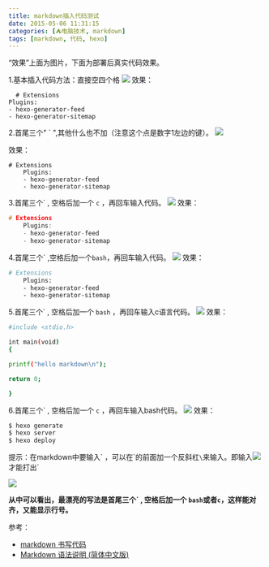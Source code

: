 ```yaml
---
title: markdown插入代码测试
date: 2015-05-06 11:31:15
categories: [⛺电脑技术, markdown]
tags: [markdown, 代码, hexo]
---
```


“效果”上面为图片，下面为部署后真实代码效果。

1.基本插入代码方法：直接空四个格
![][1]
效果：

      # Extensions
    Plugins:
    - hexo-generator-feed
    - hexo-generator-sitemap
    
<!--more-->
2.首尾三个" ` ",其他什么也不加（注意这个点是数字1左边的键）。
![][2]

效果：

```
# Extensions
    Plugins:
    - hexo-generator-feed
    - hexo-generator-sitemap
```

3.首尾三个\` , 空格后加一个 `c` ，再回车输入代码。
![][3]
效果：

``` c
# Extensions
    Plugins:
    - hexo-generator-feed
    - hexo-generator-sitemap
```

4.首尾三个\` ,空格后加一个`bash`，再回车输入代码。
![][4]
效果：

``` bash
# Extensions
    Plugins:
    - hexo-generator-feed
    - hexo-generator-sitemap
```

5.首尾三个\` , 空格后加一个 `bash` ，再回车输入c语言代码。
![][5]
效果：

``` bash
#include <stdio.h>

int main(void)
{

printf("hello markdown\n");

return 0;

}
```
6.首尾三个\` , 空格后加一个 `c` ，再回车输入bash代码。
![][6]
效果：

``` c
$ hexo generate
$ hexo server
$ hexo deploy
```

提示：在markdown中要输入\` ，可以在\`的前面加一个反斜杠`\`来输入。即输入![][7]才能打出\`

![][8]

**从中可以看出，最漂亮的写法是首尾三个\` , 空格后加一个 `bash`或者`c`，这样能对齐，又能显示行号。**

参考：

 - [markdown 书写代码][9]
 - [Markdown 语法说明 (简体中文版)][10]


  [1]: http://7xivmb.com1.z0.glb.clouddn.com/%E5%9F%BA%E6%9C%AC%E5%86%99%E6%B3%95%E7%A9%BA%E5%9B%9B%E6%A0%BC-markdown%E6%8F%92%E5%85%A5%E4%BB%A3%E7%A0%81%E6%B5%8B%E8%AF%95.PNG
  [2]: http://7xivmb.com1.z0.glb.clouddn.com/%E5%8F%AA%E6%9C%89%E4%B8%89%E7%82%B9-markdown%E6%8F%92%E5%85%A5%E4%BB%A3%E7%A0%81%E6%B5%8B%E8%AF%95.PNG
  [3]: http://7xivmb.com1.z0.glb.clouddn.com/%E4%B8%89%E7%82%B9%E5%8A%A0c-markdown%E6%8F%92%E5%85%A5%E4%BB%A3%E7%A0%81%E6%B5%8B%E8%AF%95.PNG
  [4]: http://7xivmb.com1.z0.glb.clouddn.com/%E4%B8%89%E7%82%B9%E5%8A%A0bash-markdown%E6%8F%92%E5%85%A5%E4%BB%A3%E7%A0%81%E6%B5%8B%E8%AF%95.PNG
  [5]: http://7xivmb.com1.z0.glb.clouddn.com/%E4%B8%89%E4%B8%AA%E7%82%B9bash%E5%90%8E%E6%98%AFC-markdown%E6%8F%92%E5%85%A5%E4%BB%A3%E7%A0%81%E6%B5%8B%E8%AF%95.PNG
  [6]: http://7xivmb.com1.z0.glb.clouddn.com/%E4%B8%89%E4%B8%AA%E7%82%B9C%E5%90%8E%E6%98%AFbash%E5%91%BD%E4%BB%A4-markdown%E6%8F%92%E5%85%A5%E4%BB%A3%E7%A0%81%E6%B5%8B%E8%AF%95.PNG
  [7]: http://7xivmb.com1.z0.glb.clouddn.com/%E5%8F%8D%E6%96%9C%E6%9D%A0%E5%8A%A0%E7%82%B9-markdown%E6%8F%92%E5%85%A5%E4%BB%A3%E7%A0%81%E6%B5%8B%E8%AF%95.PNG
  [8]: http://7xivmb.com1.z0.glb.clouddn.com/Markdown%E6%94%AF%E6%8C%81%E4%BB%A5%E4%B8%8B%E8%BF%99%E4%BA%9B%E7%AC%A6%E5%8F%B7%E5%89%8D%E9%9D%A2%E5%8A%A0%E4%B8%8A%E5%8F%8D%E6%96%9C%E6%9D%A0%E6%9D%A5%E5%B8%AE%E5%8A%A9%E6%8F%92%E5%85%A5%E6%99%AE%E9%80%9A%E7%9A%84%E7%AC%A6%E5%8F%B7-markdown%E6%8F%92%E5%85%A5%E4%BB%A3%E7%A0%81%E6%B5%8B%E8%AF%95.PNG
  [9]: http://blog.csdn.net/pegasuswang_/article/details/37966169
  [10]: http://wowubuntu.com/markdown/